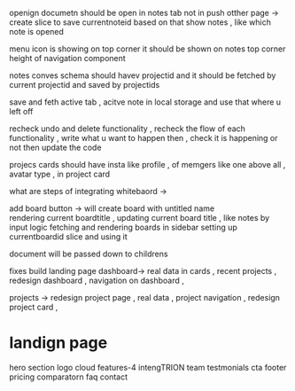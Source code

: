 openign documetn should be open in notes tab not in push otther page 
-> create slice to save currentnoteid based on that show notes , like which note is opened 

menu icon is showing on top corner it should be shown on notes top corner 
height of navigation component 

notes conves schema should havev projectid and it should be fetched by current projectid and saved by projectids 

save and feth active tab , acitve note in local storage and use that where u left off 

recheck undo and delete functionality , recheck the flow of each functionality , write what u want to happen then , check it is happening or not then update the code


projecs cards should have insta like profile , of memgers like one above all , avatar type , in project card 


what are steps of integrating whitebaord -> 
<!-- create a slice of currentboardid -->
<!-- create a schema of board to store editor data , whiteboard data , baord id , projectid , title ,  userid who created id , created and last edited time  -->
<!-- create a mutation fun to create a board , update the board , get the board and get board by id  -->
<!-- - createboard , updateboard , getprojectboard , getboard -->
<!-- create a ui board layout with sidebar which contains  -->

add board button -> will create board with untitled name  
rendering current boardtitle , 
updating current board title , like notes by input logic 
fetching and rendering boards in sidebar 
setting up currentboardid slice and using it 


document will be passed down to childrens 







fixes
build landing page
dashboard-> real data in cards , recent projects , redesign dashboard , navigation on dashboard , 

projects -> redesign project page , real data , project navigation , redesign project card , 




# landign page 
hero section 
logo cloud
features-4
intengTRION
team
testmonials
cta
footer
pricing
comparatorn
faq
contact